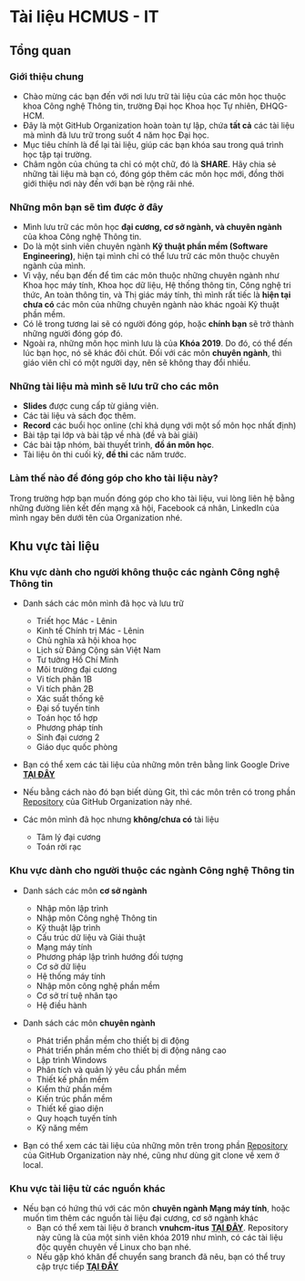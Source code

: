 # Tài liệu HCMUS - IT

## Tổng quan

### Giới thiệu chung

* Chào mừng các bạn đến với nơi lưu trữ tài liệu của các môn học thuộc khoa Công nghệ Thông tin, trường Đại học Khoa học Tự nhiên, ĐHQG-HCM.
* Đây là một GitHub Organization hoàn toàn tự lập, chứa **tất cả** các tài liệu mà mình đã lưu trữ trong suốt 4 năm học Đại học.
* Mục tiêu chính là để lại tài liệu, giúp các bạn khóa sau trong quá trình học tập tại trường.
* Châm ngôn của chúng ta chỉ có một chữ, đó là **SHARE**. Hãy chia sẻ những tài liệu mà bạn có, đóng góp thêm các môn học mới, đồng thời giới thiệu nơi này đến với bạn bè rộng rãi nhé.

### Những môn bạn sẽ tìm được ở đây

* Mình lưu trữ các môn học **đại cương, cơ sở ngành, và chuyên ngành** của khoa Công nghệ Thông tin.
* Do là một sinh viên chuyên ngành **Kỹ thuật phần mềm (Software Engineering)**, hiện tại mình chỉ có thể lưu trữ các môn thuộc chuyên ngành của mình.
* Vì vậy, nếu bạn đến để tìm các môn thuộc những chuyên ngành như Khoa học máy tính, Khoa học dữ liệu, Hệ thống thông tin, Công nghệ tri thức, An toàn thông tin, và Thị giác máy tính, thì mình rất tiếc là **hiện tại chưa có** các môn của những chuyên ngành nào khác ngoài Kỹ thuật phần mềm.
* Có lẽ trong tương lai sẽ có người đóng góp, hoặc **chính bạn** sẽ trở thành những người đóng góp đó.
* Ngoài ra, những môn học mình lưu là của **Khóa 2019**. Do đó, có thể đến lúc bạn học, nó sẽ khác đôi chút. Đối với các môn **chuyên ngành**, thì giáo viên chỉ có một người dạy, nên sẽ không thay đổi nhiều.

### Những tài liệu mà mình sẽ lưu trữ cho các môn

* **Slides** được cung cấp từ giảng viên.
* Các tài liệu và sách đọc thêm.
* **Record** các buổi học online (chỉ khả dụng với một số môn học nhất định)
* Bài tập tại lớp và bài tập về nhà (đề và bài giải)
* Các bài tập nhóm, bài thuyết trình, **đồ án môn học**.
* Tài liệu ôn thi cuối kỳ, **đề thi** các năm trước.

### Làm thế nào để đóng góp cho kho tài liệu này?

Trong trường hợp bạn muốn đóng góp cho kho tài liệu, vui lòng liên hệ bằng những đường liên kết đến mạng xã hội, Facebook cá nhân, LinkedIn của mình ngay bên dưới tên của Organization nhé.

## Khu vực tài liệu

### Khu vực dành cho người không thuộc các ngành Công nghệ Thông tin

* Danh sách các môn mình đã học và lưu trữ
	* Triết học Mác - Lênin
	* Kinh tế Chính trị Mác - Lênin
	* Chủ nghĩa xã hội khoa học
	* Lịch sử Đảng Cộng sản Việt Nam
	* Tư tưởng Hồ Chí Minh
	* Môi trường đại cương
	* Vi tích phân 1B
	* Vi tích phân 2B
	* Xác suất thống kê
	* Đại số tuyến tính
	* Toán học tổ hợp
	* Phương pháp tính
	* Sinh đại cương 2
	* Giáo dục quốc phòng

* Bạn có thể xem các tài liệu của những môn trên bằng link Google Drive [**TẠI ĐÂY**](https://drive.google.com/drive/folders/1lGcWKhUBnSzjCGDQGDeguajH22pbVhqx?usp=sharing)

* Nếu bằng cách nào đó bạn biết dùng Git, thì các môn trên có trong phần [Repository](https://github.com/orgs/Documents-FIT-HCMUS/repositories) của GitHub Organization này nhé.

* Các môn mình đã học nhưng **không/chưa có** tài liệu
	* Tâm lý đại cương
	* Toán rời rạc

### Khu vực dành cho người thuộc các ngành Công nghệ Thông tin

* Danh sách các môn **cơ sở ngành**
	* Nhập môn lập trình
	* Nhập môn Công nghệ Thông tin
	* Kỹ thuật lập trình
	* Cấu trúc dữ liệu và Giải thuật
	* Mạng máy tính
	* Phương pháp lập trình hướng đối tượng
	* Cơ sở dữ liệu
	* Hệ thống máy tính
	* Nhập môn công nghệ phần mềm
	* Cơ sở trí tuệ nhân tạo
	* Hệ điều hành

* Danh sách các môn **chuyên ngành**
	* Phát triển phần mềm cho thiết bị di động
	* Phát triển phần mềm cho thiết bị di động nâng cao
	* Lập trình Windows
	* Phân tích và quản lý yêu cầu phần mềm
	* Thiết kế phần mềm
	* Kiểm thử phần mềm
	* Kiến trúc phần mềm
	* Thiết kế giao diện
	* Quy hoạch tuyến tính
	* Kỹ năng mềm

* Bạn có thể xem các tài liệu của những môn trên trong phần [Repository](https://github.com/orgs/Documents-FIT-HCMUS/repositories) của GitHub Organization này nhé, cũng như dùng git clone về xem ở local.

### Khu vực tài liệu từ các nguồn khác

* Nếu bạn có hứng thú với các môn **chuyên ngành Mạng máy tính**, hoặc muốn tìm thêm các nguồn tài liệu đại cương, cơ sở ngành khác
	* Bạn có thể xem tài liệu ở branch **vnuhcm-itus** [**TẠI ĐÂY**](https://github.com/anthony2708/projects_v2). Repository này cũng là của một sinh viên khóa 2019 như mình, có các tài liệu độc quyền chuyên về Linux cho bạn nhé.
	* Nếu gặp khó khăn để chuyển sang branch đã nêu, bạn có thể truy cập trực tiếp [**TẠI ĐÂY**](https://github.com/anthony2708/projects_v2/tree/vnuhcm-itus)
